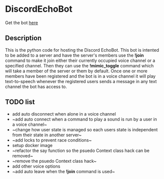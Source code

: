 # DiscordEchoBot
Get the bot [here](https://discord.com/oauth2/authorize?client_id=1383542849362202746)
## Description
This is the python code for hosting the Discord EchoBot. This bot is intented to be added to a server and have the server's members use the __!join__ command to make it join either their currently occupied voice channel or a specified channel. Then they can use the __!mimic_toggle__ command which will take a member of the server or them by default. Once one or more members have been registered and the bot is in a voice channel it will play text-to-speech whenever the registered users sends a message in any text channel the bot has access to.
## TODO list
+ add auto disconnect when alone in a voice channel
+ ~add auto connect when a command to play a sound is run by a user in a voice channel~
+ ~change how user state is managed so each users state is independent from their state in another server~
+ ~add locks to prevent race conditions~
+ setup docker image
+ ~refactor the say function so the psuedo Context class hack can be removed~
+ ~remove the psuedo Context class hack~
+ add other voice options
+ ~add auto leave when the __!join__ command is used~
